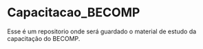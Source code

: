 # Capacitacao_BECOMP
Esse é um repositorio onde será guardado o material de estudo da capacitação do BECOMP.
